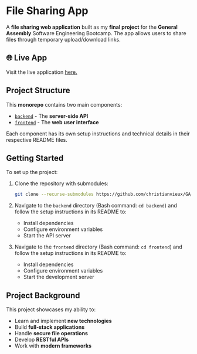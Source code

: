 # File Sharing App

A **file sharing web application** built as my **final project** for the **General Assembly** Software Engineering Bootcamp. The app allows users to share files through temporary upload/download links.

## 🌐 Live App

Visit the live application [here.](http://44.203.74.69:3006/home)

## Project Structure

This **monorepo** contains two main components:

- [`backend`](https://github.com/christianvieux/file-sharing-api/tree/0fb236cba7d20c453a35b6871df26acb33c661ec) - The **server-side API** 
- [`frontend`](https://github.com/christianvieux/file-sharing-frontend/tree/dccbd3fcf74b489766f0640104b5f6bfb518009e) - The **web user interface**

Each component has its own setup instructions and technical details in their respective README files.

## Getting Started

To set up the project:

1. Clone the repository with submodules:
    ```sh
    git clone --recurse-submodules https://github.com/christianvieux/GA_Project_Final_File-Sharing-App.git
    ```

2. Navigate to the `backend` directory (Bash command: `cd backend`) and follow the setup instructions in its README to:
    - Install dependencies
    - Configure environment variables
    - Start the API server

3. Navigate to the `frontend` directory (Bash command: `cd frontend`) and follow the setup instructions in its README to:
    - Install dependencies
    - Configure environment variables
    - Start the development server


## Project Background

This project showcases my ability to:
- Learn and implement **new technologies**
- Build **full-stack applications**
- Handle **secure file operations**
- Develop **RESTful APIs**
- Work with **modern frameworks**